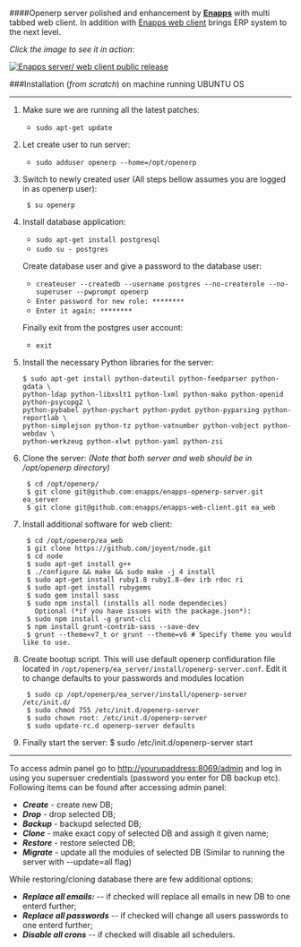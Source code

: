 ####Openerp server polished and enhancement by [**Enapps**](http://enapps.co.uk) with multi tabbed web client. In addition with [Enapps web client](https://github.com/enapps/enapps-web-client) brings ERP system to the next level.

*Click the image to see it in action:*

[![Enapps server/ web client public release](http://img.youtube.com/vi/7aJPrmKQMcM/0.jpg)](http://www.youtube.com/watch?v=7aJPrmKQMcM&feature=youtu.be)


###Installation (*from scratch*) on machine running UBUNTU OS
***

1.  Make sure we are running all the latest patches:
    - `sudo apt-get update`

2.  Let create user to run server:
    - `sudo adduser openerp --home=/opt/openerp`

3. Switch to newly created user (All steps bellow assumes you are logged in as openerp user):

        $ su openerp

4.  Install database application:
    - `sudo apt-get install postgresql`
    - `sudo su - postgres`

    Create database user and give a password to the database user:
    - `createuser --createdb --username postgres --no-createrole --no-superuser --pwprompt openerp`
    - `Enter password for new role: ********`
    - `Enter it again: ********`

    Finally exit from the postgres user account:
    - `exit`

5.  Install the necessary Python libraries for the server:

        $ sudo apt-get install python-dateutil python-feedparser python-gdata \
        python-ldap python-libxslt1 python-lxml python-mako python-openid python-psycopg2 \
        python-pybabel python-pychart python-pydot python-pyparsing python-reportlab \
        python-simplejson python-tz python-vatnumber python-vobject python-webdav \
        python-werkzeug python-xlwt python-yaml python-zsi

6. Clone the server:
        *(Note that both server and web should be in /opt/openerp directory)*

        $ cd /opt/openerp/
        $ git clone git@github.com:enapps/enapps-openerp-server.git ea_server
        $ git clone git@github.com:enapps/enapps-web-client.git ea_web

7. Install additional software for web client:

        $ cd /opt/openerp/ea_web
        $ git clone https://github.com/joyent/node.git
        $ cd node
        $ sudo apt-get install g++
        $ ./configure && make && sudo make -j 4 install
        $ sudo apt-get install ruby1.8 ruby1.8-dev irb rdoc ri
        $ sudo apt-get install rubygems
        $ sudo gem install sass
        $ sudo npm install (installs all node dependecies)
          Optional (*if you have issues with the package.json*):
        $ sudo npm install -g grunt-cli
        $ npm install grunt-contrib-sass --save-dev
        $ grunt --theme=v7_t or grunt --theme=v6 # Specify theme you would like to use.

8. Create bootup script.
    This will use default openerp confiduration file located in `/opt/openerp/ea_server/install/openerp-server.conf`. Edit it to change defaults to your passwords and modules location

        $ sudo cp /opt/openerp/ea_server/install/openerp-server /etc/init.d/
        $ sudo chmod 755 /etc/init.d/openerp-server
        $ sudo chown root: /etc/init.d/openerp-server
        $ sudo update-rc.d openerp-server defaults

9. Finally start the server:
        $ sudo /etc/init.d/openerp-server start

----
To access admin panel go to [http://yourupaddress:8069/admin](http://yourupaddress:8069/admin) and log in using you supersuer credentials (password you enter for DB backup etc). Following items can be found after accessing admin panel:

- *__Create__* - create new DB;
- *__Drop__* - drop selected DB;
-  *__Backup__* - backupd selected DB;
-  *__Clone__* - make exact copy of selected DB and assigh it given name;
-  *__Restore__* - restore selected DB;
-  *__Migrate__* - update all the modules of selected DB (Similar to running the server with --update=all flag)


While restoring/cloning database there are few additional options:
* *__Replace all emails:__* -- if checked will replace all emails in new DB to one enterd further;
*  *__Replace all passwords__* -- if checked will change all users passwords to one enterd further;
*  *__Disable all crons__* -- if checked will disable all schedulers.
